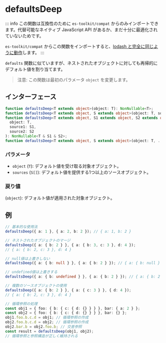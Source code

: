 # defaultsDeep

::: info
この関数は互換性のために `es-toolkit/compat` からのみインポートできます。代替可能なネイティブ JavaScript API があるか、まだ十分に最適化されていないためです。

`es-toolkit/compat` からこの関数をインポートすると、[lodash と完全に同じように動作](../../../compatibility.md)します。
:::

`defaults` 関数に似ていますが、ネストされたオブジェクトに対しても再帰的にデフォルト値を割り当てます。

> 注意: この関数は最初のパラメータ `object` を変更します。

## インターフェース

```typescript
function defaultsDeep<T extends object>(object: T): NonNullable<T>;
function defaultsDeep<T extends object, S extends object>(object: T, source: S): NonNullable<T & S>;
function defaultsDeep<T extends object, S1 extends object, S2 extends object>(
  object: T,
  source1: S1,
  source2: S2
): NonNullable<T & S1 & S2>;
function defaultsDeep<T extends object, S extends object>(object: T, ...sources: S[]): object;
```

### パラメータ

- `object` (`T`): デフォルト値を受け取る対象オブジェクト。
- `sources` (`S[]`): デフォルト値を提供する1つ以上のソースオブジェクト。

### 戻り値

(`object`): デフォルト値が適用された対象オブジェクト。

## 例

```typescript
// 基本的な使用法
defaultsDeep({ a: 1 }, { a: 2, b: 2 }); // { a: 1, b: 2 }

// ネストされたオブジェクトのマージ
defaultsDeep({ a: { b: 2 } }, { a: { b: 3, c: 3 }, d: 4 });
// { a: { b: 2, c: 3 }, d: 4 }

// null値は上書きしない
defaultsDeep({ a: { b: null } }, { a: { b: 2 } }); // { a: { b: null } }

// undefined値は上書きする
defaultsDeep({ a: { b: undefined } }, { a: { b: 2 } }); // { a: { b: 2 } }

// 複数のソースオブジェクトの使用
defaultsDeep({ a: { b: 2 } }, { a: { c: 3 } }, { d: 4 });
// { a: { b: 2, c: 3 }, d: 4 }

// 循環参照の処理
const obj1 = { foo: { b: { c: { d: {} } } }, bar: { a: 2 } };
const obj2 = { foo: { b: { c: { d: {} } } }, bar: {} };
obj1.foo.b.c.d = obj1; // 循環参照の作成
obj2.foo.b.c.d = obj2; // 循環参照の作成
obj2.bar.b = obj2.foo.b; // 交差参照
const result = defaultsDeep(obj1, obj2);
// 循環参照と参照構造が正しく維持される
```
